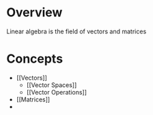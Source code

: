 # Overview
Linear algebra is the field of vectors and matrices

# Concepts
- [[Vectors]]
	- [[Vector Spaces]]
	- [[Vector Operations]]
- [[Matrices]]
- 